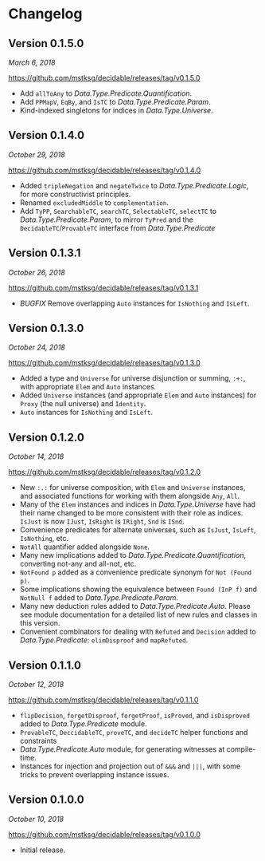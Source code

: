Changelog
=========

Version 0.1.5.0
---------------

*March 6, 2018*

<https://github.com/mstksg/decidable/releases/tag/v0.1.5.0>

*   Add `allToAny` to *Data.Type.Predicate.Quantification*.
*   Add `PPMapV`, `EqBy`, and `IsTC` to *Data.Type.Predicate.Param*.
*   Kind-indexed singletons for indices in *Data.Type.Universe*.

Version 0.1.4.0
---------------

*October 29, 2018*

<https://github.com/mstksg/decidable/releases/tag/v0.1.4.0>

*   Added `tripleNegation` and `negateTwice` to *Data.Type.Predicate.Logic*,
    for more constructivist principles.
*   Renamed `excludedMiddle` to `complementation`.
*   Add `TyPP`, `SearchableTC`, `searchTC`, `SelectableTC`, `selectTC` to
    *Data.Type.Predicate.Param*, to mirror `TyPred` and the
    `DecidableTC`/`ProvableTC` interface from *Data.Type.Predicate*

Version 0.1.3.1
---------------

*October 26, 2018*

<https://github.com/mstksg/decidable/releases/tag/v0.1.3.1>

*   *BUGFIX* Remove overlapping `Auto` instances for `IsNothing` and `IsLeft`.

Version 0.1.3.0
---------------

*October 24, 2018*

<https://github.com/mstksg/decidable/releases/tag/v0.1.3.0>

*   Added a type and `Universe` for universe disjunction or summing, `:+:`,
    with appropriate `Elem` and `Auto` instances.
*   Added `Universe` instances (and appropriate `Elem` and `Auto` instances)
    for `Proxy` (the null universe) and `Identity`.
*   `Auto` instances for `IsNothing` and `IsLeft`.


Version 0.1.2.0
---------------

*October 14, 2018*

<https://github.com/mstksg/decidable/releases/tag/v0.1.2.0>

*   New `:.:` for universe composition, with `Elem` and `Universe` instances,
    and associated functions for working with them alongside `Any`, `All`.
*   Many of the `Elem` instances and indices in *Data.Type.Universe* have had
    their name changed to be more consistent with their role as indices.
    `IsJust` is now `IJust`, `IsRight` is `IRight`, `Snd` is `ISnd`.
*   Convenience predicates for alternate universes, such as `IsJust`, `IsLeft`,
    `IsNothing`, etc.
*   `NotAll` quantifier added alongside `None`.
*   Many new implications added to *Data.Type.Predicate.Quantification*,
    converting not-any and all-not, etc.
*   `NotFound p` added as a convenience predicate synonym for `Not (Found p)`.
*   Some implications showing the equivalence between `Found (InP f)` and
    `NotNull f` added to *Data.Type.Predicate.Param*.
*   Many new deduction rules added to *Data.Type.Predicate.Auto*.  Please see
    module documentation for a detailed list of new rules and classes in this
    version.
*   Convenient combinators for dealing with `Refuted` and `Decision` added to
    *Data.Type.Predicate*: `elimDisproof` and `mapRefuted`.


Version 0.1.1.0
---------------

*October 12, 2018*

<https://github.com/mstksg/decidable/releases/tag/v0.1.1.0>

*   `flipDecision`, `forgetDisproof`, `forgetProof`, `isProved`, and
    `isDisproved` added to *Data.Type.Predicate* module.
*   `ProvableTC`, `DeccidableTC`, `proveTC`, and `decideTC` helper functions
    and constraints
*   *Data.Type.Predicate.Auto* module, for generating witnesses at
    compile-time.
*   Instances for injection and projection out of `&&&` and `|||`, with some
    tricks to prevent overlapping instance issues.

Version 0.1.0.0
---------------

*October 10, 2018*

<https://github.com/mstksg/decidable/releases/tag/v0.1.0.0>

*   Initial release.

